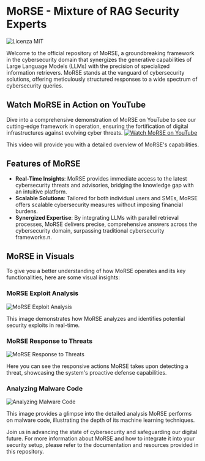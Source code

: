 # MoRSE - Mixture of RAG Security Experts

![Licenza MIT](https://img.shields.io/badge/license-MIT-green)


Welcome to the official repository of MoRSE, a groundbreaking framework in the cybersecurity domain that synergizes the generative capabilities of Large Language Models (LLMs) with the precision of specialized information retrievers. MoRSE stands at the vanguard of cybersecurity solutions, offering meticulously structured responses to a wide spectrum of cybersecurity queries.


## Watch MoRSE in Action on YouTube

Dive into a comprehensive demonstration of MoRSE on YouTube to see our cutting-edge framework in operation, ensuring the fortification of digital infrastructures against evolving cyber threats.
[![Watch MoRSE on YouTube](https://github.com/winstonsmith1897/MoRSE-Mixture-of-RAG-Security-Experts/blob/main/MoRSE_ICON.png)](https://youtu.be/nsI1HCUVDSc)

This video will provide you with a detailed overview of MoRSE's capabilities.

## Features of MoRSE

- **Real-Time Insights**: MoRSE provides immediate access to the latest cybersecurity threats and advisories, bridging the knowledge gap with an intuitive platform.
- **Scalable Solutions**: Tailored for both individual users and SMEs, MoRSE offers scalable cybersecurity measures without imposing financial burdens.
- **Synergized Expertise**: By integrating LLMs with parallel retrieval processes, MoRSE delivers precise, comprehensive answers across the cybersecurity domain, surpassing traditional cybersecurity frameworks.n.

## MoRSE in Visuals

To give you a better understanding of how MoRSE operates and its key functionalities, here are some visual insights:

### MoRSE Exploit Analysis

![MoRSE Exploit Analysis](https://github.com/winstonsmith1897/MoRSE-Mixture-of-RAG-Security-Experts/blob/main/MoRSE%20Exploit.png)

This image demonstrates how MoRSE analyzes and identifies potential security exploits in real-time.

### MoRSE Response to Threats

![MoRSE Response to Threats](https://github.com/winstonsmith1897/MoRSE-Mixture-of-RAG-Security-Experts/blob/main/MoRSE%20Response.png)

Here you can see the responsive actions MoRSE takes upon detecting a threat, showcasing the system's proactive defense capabilities.

### Analyzing Malware Code

![Analyzing Malware Code](https://github.com/winstonsmith1897/MoRSE-Mixture-of-RAG-Security-Experts/blob/main/Malware%20Code.png)

This image provides a glimpse into the detailed analysis MoRSE performs on malware code, illustrating the depth of its machine learning techniques.

Join us in advancing the state of cybersecurity and safeguarding our digital future. For more information about MoRSE and how to integrate it into your security setup, please refer to the documentation and resources provided in this repository.
